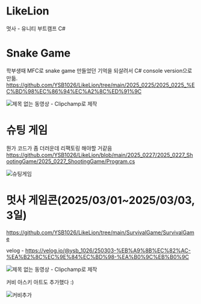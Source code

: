 # LikeLion
멋사 - 유니티 부트캠프 C#

# Snake Game
학부생때 MFC로 snake game 만들었던 기억을 되살려서 C# console version으로 만듦.
https://github.com/YSB1026/LikeLion/tree/main/2025_0225/2025_0225_%EC%BD%98%EC%86%94%EC%A2%8C%ED%91%9C


![제목 없는 동영상 - Clipchamp로 제작](https://github.com/user-attachments/assets/755776e4-1fd5-44d2-95dc-00b8b21fce4f)

# 슈팅 게임
뭔가 코드가 좀 더러운데 리팩토링 해야할 거같음
https://github.com/YSB1026/LikeLion/blob/main/2025_0227/2025_0227_ShootingGame/2025_0227_ShootingGame/Program.cs

![슈팅게임](https://github.com/user-attachments/assets/c5c299fa-ba26-4fc7-acd5-8c971eb45570)

# 멋사 게임콘(2025/03/01~2025/03/03, 3일)

https://github.com/YSB1026/LikeLion/tree/main/SurvivalGame/SurvivalGame

velog - https://velog.io/@ysb_1026/250303-%EB%A9%8B%EC%82%AC-%EA%B2%8C%EC%9E%84%EC%BD%98-%EA%B0%9C%EB%B0%9C

![제목 없는 동영상 - Clipchamp로 제작](https://github.com/user-attachments/assets/8e77382d-b005-4ef6-aeac-f0908ec36ad0)

커비 아스키 아트도 추가했다 :)

![커비추가](https://github.com/user-attachments/assets/7f97a3f9-97ff-4678-b21f-70e815f3e409)
